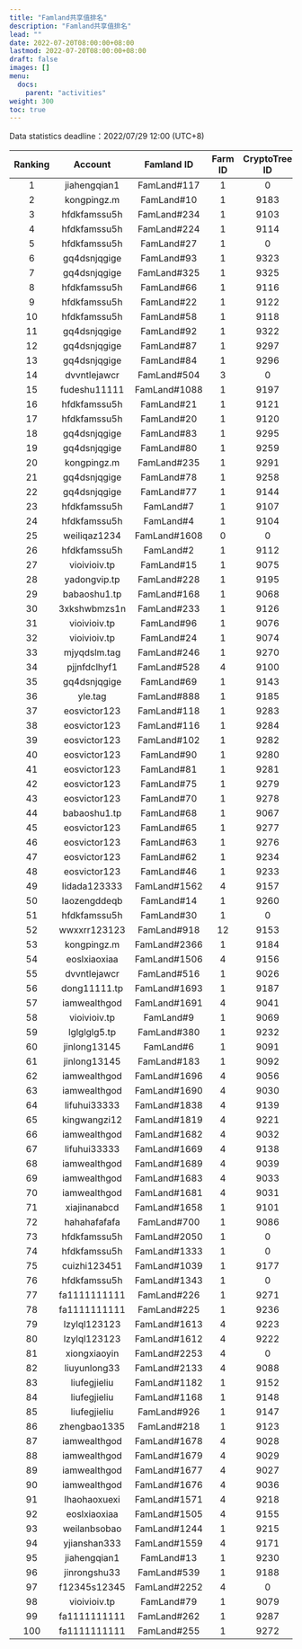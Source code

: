 ```yaml
---
title: "Famland共享值排名"
description: "Famland共享值排名"
lead: ""
date: 2022-07-20T08:00:00+08:00
lastmod: 2022-07-20T08:00:00+08:00
draft: false
images: []
menu:
  docs:
    parent: "activities"
weight: 300
toc: true
---
```


Data statistics deadline：2022/07/29 12:00 (UTC+8)


| Ranking |   Account    |  Famland ID  |  Farm ID  | CryptoTree ID | Fertility Value | Fertility Bonus | Shared Value |   Shared Value(Inc.)   |
| :--: | :----------: | :----------: | :----------: | :----------: | :---------: | :---------: | :----------: | :------: |
| 1    | jiahengqian1 | FamLand#117  | 1          | 0           | 23331.76 | 200      | 1090     | 600        |
| 2    | kongpingz.m  | FamLand#10   | 1          | 9183        | 467333.8 | 300      | 765      | 169        |
| 3    | hfdkfamssu5h | FamLand#234  | 1          | 9103        | 467155.6 | 300      | 759      | 239        |
| 4    | hfdkfamssu5h | FamLand#224  | 1          | 9114        | 467220.4 | 300      | 716      | 196        |
| 5    | hfdkfamssu5h | FamLand#27   | 1          | 0           | 88648.28 | 200      | 711.9975 | 203.8675   |
| 6    | gq4dsnjqgige | FamLand#93   | 1          | 9323        | 465223.7 | 300      | 710.92   | 169        |
| 7    | gq4dsnjqgige | FamLand#325  | 1          | 9325        | 151782   | 300      | 692.96   | 162        |
| 8    | hfdkfamssu5h | FamLand#66   | 1          | 9116        | 467155.6 | 300      | 691      | 171        |
| 9    | hfdkfamssu5h | FamLand#22   | 1          | 9122        | 467171.8 | 300      | 684.99   | 164.98     |
| 10   | hfdkfamssu5h | FamLand#58   | 1          | 9118        | 467159.6 | 300      | 684      | 164        |
| 11   | gq4dsnjqgige | FamLand#92   | 1          | 9322        | 465142.8 | 300      | 675.99   | 134        |
| 12   | gq4dsnjqgige | FamLand#87   | 1          | 9297        | 465146.8 | 300      | 670.43   | 128        |
| 13   | gq4dsnjqgige | FamLand#84   | 1          | 9296        | 465150.9 | 300      | 655      | 112.57     |
| 14   | dvvntlejawcr | FamLand#504  | 3          | 0           | 4192.929 | 200      | 652      | 554        |
| 15   | fudeshu11111 | FamLand#1088 | 1          | 9197        | 466102.6 | 300      | 650.9962 | 103.05     |
| 16   | hfdkfamssu5h | FamLand#21   | 1          | 9121        | 467171.8 | 300      | 648      | 127.99     |
| 17   | hfdkfamssu5h | FamLand#20   | 1          | 9120        | 467175.8 | 300      | 648      | 127.99     |
| 18   | gq4dsnjqgige | FamLand#83   | 1          | 9295        | 465154.9 | 300      | 646.91   | 100        |
| 19   | gq4dsnjqgige | FamLand#80   | 1          | 9259        | 465163   | 300      | 646      | 99         |
| 20   | kongpingz.m  | FamLand#235  | 1          | 9291        | 95705.78 | 300      | 642      | 152        |
| 21   | gq4dsnjqgige | FamLand#78   | 1          | 9258        | 465167.1 | 300      | 635      | 88         |
| 22   | gq4dsnjqgige | FamLand#77   | 1          | 9144        | 465207.6 | 300      | 634.99   | 86.82      |
| 23   | hfdkfamssu5h | FamLand#7    | 1          | 9107        | 467175.8 | 300      | 634      | 114.55     |
| 24   | hfdkfamssu5h | FamLand#4    | 1          | 9104        | 467179.9 | 300      | 630      | 110.55     |
| 25   | weiliqaz1234 | FamLand#1608 | 0          | 0           | 0        | 200      | 626.58   | 14         |
| 26   | hfdkfamssu5h | FamLand#2    | 1          | 9112        | 467180.3 | 300      | 624      | 104.44     |
| 27   | vioivioiv.tp | FamLand#15   | 1          | 9075        | 109238   | 300      | 622      | 122        |
| 28   | yadongvip.tp | FamLand#228  | 1          | 9195        | 466297   | 300      | 614.99   | 114.99     |
| 29   | babaoshu1.tp | FamLand#168  | 1          | 9068        | 466155.3 | 300      | 612      | 91         |
| 30   | 3xkshwbmzs1n | FamLand#233  | 1          | 9126        | 468783.7 | 300      | 608      | 85.79      |
| 31   | vioivioiv.tp | FamLand#96   | 1          | 9076        | 22635.53 | 300      | 606      | 116        |
| 32   | vioivioiv.tp | FamLand#24   | 1          | 9074        | 20217.68 | 300      | 606      | 116        |
| 33   | mjyqdslm.tag | FamLand#246  | 1          | 9270        | 470014.9 | 300      | 603      | 80         |
| 34   | pjjnfdclhyf1 | FamLand#528  | 4          | 9100        | 466410.4 | 300      | 602      | 74         |
| 35   | gq4dsnjqgige | FamLand#69   | 1          | 9143        | 465215.6 | 300      | 601.66   | 84         |
| 36   | yle.tag      | FamLand#888  | 1          | 9185        | 466147.1 | 300      | 600      | 100        |
| 37   | eosvictor123 | FamLand#118  | 1          | 9283        | 0        | 300      | 599      | 1          |
| 38   | eosvictor123 | FamLand#116  | 1          | 9284        | 0        | 300      | 599      | 1          |
| 39   | eosvictor123 | FamLand#102  | 1          | 9282        | 0        | 300      | 599      | 1          |
| 40   | eosvictor123 | FamLand#90   | 1          | 9280        | 0        | 300      | 599      | 1          |
| 41   | eosvictor123 | FamLand#81   | 1          | 9281        | 0        | 300      | 599      | 1          |
| 42   | eosvictor123 | FamLand#75   | 1          | 9279        | 0        | 300      | 599      | 1          |
| 43   | eosvictor123 | FamLand#70   | 1          | 9278        | 0        | 300      | 599      | 1          |
| 44   | babaoshu1.tp | FamLand#68   | 1          | 9067        | 155375.6 | 300      | 599      | 98         |
| 45   | eosvictor123 | FamLand#65   | 1          | 9277        | 0        | 300      | 599      | 1          |
| 46   | eosvictor123 | FamLand#63   | 1          | 9276        | 0        | 300      | 599      | 1          |
| 47   | eosvictor123 | FamLand#62   | 1          | 9234        | 0        | 300      | 599      | 1          |
| 48   | eosvictor123 | FamLand#46   | 1          | 9233        | 0        | 300      | 599      | 1          |
| 49   | lidada123333 | FamLand#1562 | 4          | 9157        | 139800.7 | 300      | 595.9968 | 55.3       |
| 50   | laozengddeqb | FamLand#14   | 1          | 9260        | 436513.3 | 300      | 593      | 58.79      |
| 51   | hfdkfamssu5h | FamLand#30   | 1          | 0           | 79057.88 | 200      | 591.9925 | 91.9925    |
| 52   | wwxxrr123123 | FamLand#918  | 12         | 9153        | 466625.1 | 300      | 591      | 91         |
| 53   | kongpingz.m  | FamLand#2366 | 1          | 9184        | 20098.88 | 300      | 589      | 99         |
| 54   | eoslxiaoxiaa | FamLand#1506 | 4          | 9156        | 109589   | 300      | 589      | 62.24      |
| 55   | dvvntlejawcr | FamLand#516  | 1          | 9026        | 151082.6 | 300      | 588.14   | 77         |
| 56   | dong11111.tp | FamLand#1693 | 1          | 9187        | 466074.2 | 300      | 585      | 85         |
| 57   | iamwealthgod | FamLand#1691 | 4          | 9041        | 149769.1 | 300      | 585      | 39.29      |
| 58   | vioivioiv.tp | FamLand#9    | 1          | 9069        | 465426.3 | 300      | 585      | 50         |
| 59   | lglglglg5.tp | FamLand#380  | 1          | 9232        | 466499.5 | 300      | 584      | 84         |
| 60   | jinlong13145 | FamLand#6    | 1          | 9091        | 458512.9 | 300      | 583.99   | 56.86      |
| 61   | jinlong13145 | FamLand#183  | 1          | 9092        | 152829.5 | 300      | 582.99   | 55.84      |
| 62   | iamwealthgod | FamLand#1696 | 4          | 9056        | 466564.3 | 300      | 582      | 39.94      |
| 63   | iamwealthgod | FamLand#1690 | 4          | 9030        | 466677.7 | 300      | 580      | 38.04      |
| 64   | lifuhui33333 | FamLand#1838 | 4          | 9139        | 466783   | 300      | 579      | 59.2       |
| 65   | kingwangzi12 | FamLand#1819 | 4          | 9221        | 466823.5 | 300      | 579      | 61         |
| 66   | iamwealthgod | FamLand#1682 | 4          | 9032        | 466673.6 | 300      | 579      | 48.19      |
| 67   | lifuhui33333 | FamLand#1669 | 4          | 9138        | 466799.2 | 300      | 579      | 62         |
| 68   | iamwealthgod | FamLand#1689 | 4          | 9039        | 466681.7 | 300      | 578      | 36.03      |
| 69   | iamwealthgod | FamLand#1683 | 4          | 9033        | 466669.6 | 300      | 578      | 36.24      |
| 70   | iamwealthgod | FamLand#1681 | 4          | 9031        | 466685.8 | 300      | 578      | 36.34      |
| 71   | xiajinanabcd | FamLand#1658 | 1          | 9101        | 462311.8 | 300      | 578      | 78         |
| 72   | hahahafafafa | FamLand#700  | 1          | 9086        | 466260.5 | 300      | 576      | 76         |
| 73   | hfdkfamssu5h | FamLand#2050 | 1          | 0           | 15602.48 | 200      | 575      | 85         |
| 74   | hfdkfamssu5h | FamLand#1333 | 1          | 0           | 15601.58 | 200      | 575      | 85         |
| 75   | cuizhi123451 | FamLand#1039 | 1          | 9177        | 393752.3 | 300      | 574.9938 | 97.5       |
| 76   | hfdkfamssu5h | FamLand#1343 | 1          | 0           | 15601.58 | 200      | 574      | 84         |
| 77   | fa1111111111 | FamLand#226  | 1          | 9271        | 464944.3 | 300      | 574      | 74         |
| 78   | fa1111111111 | FamLand#225  | 1          | 9236        | 464915.9 | 300      | 574      | 74         |
| 79   | lzylql123123 | FamLand#1613 | 4          | 9223        | 466726.3 | 300      | 573      | 52.6       |
| 80   | lzylql123123 | FamLand#1612 | 4          | 9222        | 466726.3 | 300      | 573      | 42.01      |
| 81   | xiongxiaoyin | FamLand#2253 | 4          | 0           | 95946.38 | 200      | 572      | 42.01      |
| 82   | liuyunlong33 | FamLand#2133 | 4          | 9088        | 466102.6 | 300      | 572      | 31.71      |
| 83   | liufegjieliu | FamLand#1182 | 1          | 9152        | 466122.8 | 300      | 572      | 72         |
| 84   | liufegjieliu | FamLand#1168 | 1          | 9148        | 466147.1 | 300      | 572      | 72         |
| 85   | liufegjieliu | FamLand#926  | 1          | 9147        | 466163.3 | 300      | 572      | 72         |
| 86   | zhengbao1335 | FamLand#218  | 1          | 9123        | 464191   | 300      | 572      | 72         |
| 87   | iamwealthgod | FamLand#1678 | 4          | 9028        | 466706.2 | 300      | 571.9953 | 30.35      |
| 88   | iamwealthgod | FamLand#1679 | 4          | 9029        | 466689.8 | 300      | 571      | 29.33      |
| 89   | iamwealthgod | FamLand#1677 | 4          | 9027        | 466689.8 | 300      | 571      | 29.36      |
| 90   | iamwealthgod | FamLand#1676 | 4          | 9036        | 466710.1 | 300      | 571      | 29.36      |
| 91   | lhaohaoxuexi | FamLand#1571 | 4          | 9218        | 466033.7 | 300      | 571      | 37.35      |
| 92   | eoslxiaoxiaa | FamLand#1505 | 4          | 9155        | 466013.5 | 300      | 571      | 30.49      |
| 93   | weilanbsobao | FamLand#1244 | 1          | 9215        | 464766.1 | 300      | 571      | 71         |
| 94   | yjianshan333 | FamLand#1559 | 4          | 9171        | 466054   | 300      | 570.9966 | 30.77      |
| 95   | jiahengqian1 | FamLand#13   | 1          | 9230        | 465001   | 300      | 570.75   | 55         |
| 96   | jinrongshu33 | FamLand#539  | 1          | 9188        | 466220   | 300      | 570      | 70         |
| 97   | f12345s12345 | FamLand#2252 | 4          | 0           | 95952.68 | 200      | 569      | 53.34      |
| 98   | vioivioiv.tp | FamLand#79   | 1          | 9079        | 14164.28 | 300      | 569      | 79         |
| 99   | fa1111111111 | FamLand#262  | 1          | 9287        | 464895.7 | 300      | 566      | 66         |
| 100  | fa1111111111 | FamLand#255  | 1          | 9272        | 464899.7 | 300      | 566      | 66         |
